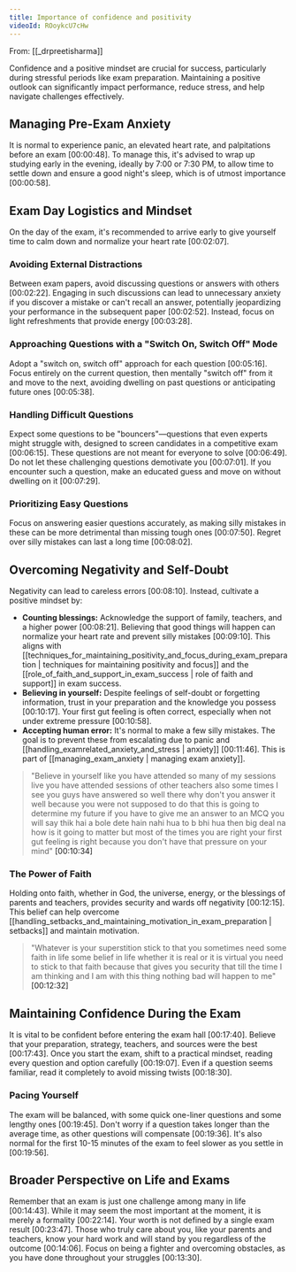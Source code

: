 ```yaml
---
title: Importance of confidence and positivity
videoId: ROoykcU7cHw
---
```


From: [[_drpreetisharma]] <br/> 

Confidence and a positive mindset are crucial for success, particularly during stressful periods like exam preparation. Maintaining a positive outlook can significantly impact performance, reduce stress, and help navigate challenges effectively.

## Managing Pre-Exam Anxiety
It is normal to experience panic, an elevated heart rate, and palpitations before an exam <a class="yt-timestamp" data-t="00:00:48">[00:00:48]</a>. To manage this, it's advised to wrap up studying early in the evening, ideally by 7:00 or 7:30 PM, to allow time to settle down and ensure a good night's sleep, which is of utmost importance <a class="yt-timestamp" data-t="00:00:58">[00:00:58]</a>.

## Exam Day Logistics and Mindset
On the day of the exam, it's recommended to arrive early to give yourself time to calm down and normalize your heart rate <a class="yt-timestamp" data-t="00:02:07">[00:02:07]</a>.

### Avoiding External Distractions
Between exam papers, avoid discussing questions or answers with others <a class="yt-timestamp" data-t="00:02:22">[00:02:22]</a>. Engaging in such discussions can lead to unnecessary anxiety if you discover a mistake or can't recall an answer, potentially jeopardizing your performance in the subsequent paper <a class="yt-timestamp" data-t="00:02:52">[00:02:52]</a>. Instead, focus on light refreshments that provide energy <a class="yt-timestamp" data-t="00:03:28">[00:03:28]</a>.

### Approaching Questions with a "Switch On, Switch Off" Mode
Adopt a "switch on, switch off" approach for each question <a class="yt-timestamp" data-t="00:05:16">[00:05:16]</a>. Focus entirely on the current question, then mentally "switch off" from it and move to the next, avoiding dwelling on past questions or anticipating future ones <a class="yt-timestamp" data-t="00:05:38">[00:05:38]</a>.

### Handling Difficult Questions
Expect some questions to be "bouncers"—questions that even experts might struggle with, designed to screen candidates in a competitive exam <a class="yt-timestamp" data-t="00:06:15">[00:06:15]</a>. These questions are not meant for everyone to solve <a class="yt-timestamp" data-t="00:06:49">[00:06:49]</a>. Do not let these challenging questions demotivate you <a class="yt-timestamp" data-t="00:07:01">[00:07:01]</a>. If you encounter such a question, make an educated guess and move on without dwelling on it <a class="yt-timestamp" data-t="00:07:29">[00:07:29]</a>.

### Prioritizing Easy Questions
Focus on answering easier questions accurately, as making silly mistakes in these can be more detrimental than missing tough ones <a class="yt-timestamp" data-t="00:07:50">[00:07:50]</a>. Regret over silly mistakes can last a long time <a class="yt-timestamp" data-t="00:08:02">[00:08:02]</a>.

## Overcoming Negativity and Self-Doubt
Negativity can lead to careless errors <a class="yt-timestamp" data-t="00:08:10">[00:08:10]</a>. Instead, cultivate a positive mindset by:
*   **Counting blessings:** Acknowledge the support of family, teachers, and a higher power <a class="yt-timestamp" data-t="00:08:21">[00:08:21]</a>. Believing that good things will happen can normalize your heart rate and prevent silly mistakes <a class="yt-timestamp" data-t="00:09:10">[00:09:10]</a>. This aligns with [[techniques_for_maintaining_positivity_and_focus_during_exam_preparation | techniques for maintaining positivity and focus]] and the [[role_of_faith_and_support_in_exam_success | role of faith and support]] in exam success.
*   **Believing in yourself:** Despite feelings of self-doubt or forgetting information, trust in your preparation and the knowledge you possess <a class="yt-timestamp" data-t="00:10:17">[00:10:17]</a>. Your first gut feeling is often correct, especially when not under extreme pressure <a class="yt-timestamp" data-t="00:10:58">[00:10:58]</a>.
*   **Accepting human error:** It's normal to make a few silly mistakes. The goal is to prevent these from escalating due to panic and [[handling_examrelated_anxiety_and_stress | anxiety]] <a class="yt-timestamp" data-t="00:11:46">[00:11:46]</a>. This is part of [[managing_exam_anxiety | managing exam anxiety]].

> "Believe in yourself like you have attended so many of my sessions live you have attended sessions of other teachers also some times I see you guys have answered so well there why don't you answer it well because you were not supposed to do that this is going to determine my future if you have to give me an answer to an MCQ you will say thik hai a bole dete hain nahi hua to b bhi hua then big deal na how is it going to matter but most of the times you are right your first gut feeling is right because you don't have that pressure on your mind" <a class="yt-timestamp" data-t="00:10:34">[00:10:34]</a>

### The Power of Faith
Holding onto faith, whether in God, the universe, energy, or the blessings of parents and teachers, provides security and wards off negativity <a class="yt-timestamp" data-t="00:12:15">[00:12:15]</a>. This belief can help overcome [[handling_setbacks_and_maintaining_motivation_in_exam_preparation | setbacks]] and maintain motivation.

> "Whatever is your superstition stick to that you sometimes need some faith in life some belief in life whether it is real or it is virtual you need to stick to that faith because that gives you security that till the time I am thinking and I am with this thing nothing bad will happen to me" <a class="yt-timestamp" data-t="00:12:32">[00:12:32]</a>

## Maintaining Confidence During the Exam
It is vital to be confident before entering the exam hall <a class="yt-timestamp" data-t="00:17:40">[00:17:40]</a>. Believe that your preparation, strategy, teachers, and sources were the best <a class="yt-timestamp" data-t="00:17:43">[00:17:43]</a>. Once you start the exam, shift to a practical mindset, reading every question and option carefully <a class="yt-timestamp" data-t="00:19:07">[00:19:07]</a>. Even if a question seems familiar, read it completely to avoid missing twists <a class="yt-timestamp" data-t="00:18:30">[00:18:30]</a>.

### Pacing Yourself
The exam will be balanced, with some quick one-liner questions and some lengthy ones <a class="yt-timestamp" data-t="00:19:45">[00:19:45]</a>. Don't worry if a question takes longer than the average time, as other questions will compensate <a class="yt-timestamp" data-t="00:19:36">[00:19:36]</a>. It's also normal for the first 10-15 minutes of the exam to feel slower as you settle in <a class="yt-timestamp" data-t="00:19:56">[00:19:56]</a>.

## Broader Perspective on Life and Exams
Remember that an exam is just one challenge among many in life <a class="yt-timestamp" data-t="00:14:43">[00:14:43]</a>. While it may seem the most important at the moment, it is merely a formality <a class="yt-timestamp" data-t="00:22:14">[00:22:14]</a>. Your worth is not defined by a single exam result <a class="yt-timestamp" data-t="00:23:47">[00:23:47]</a>. Those who truly care about you, like your parents and teachers, know your hard work and will stand by you regardless of the outcome <a class="yt-timestamp" data-t="00:14:06">[00:14:06]</a>. Focus on being a fighter and overcoming obstacles, as you have done throughout your struggles <a class="yt-timestamp" data-t="00:13:30">[00:13:30]</a>.